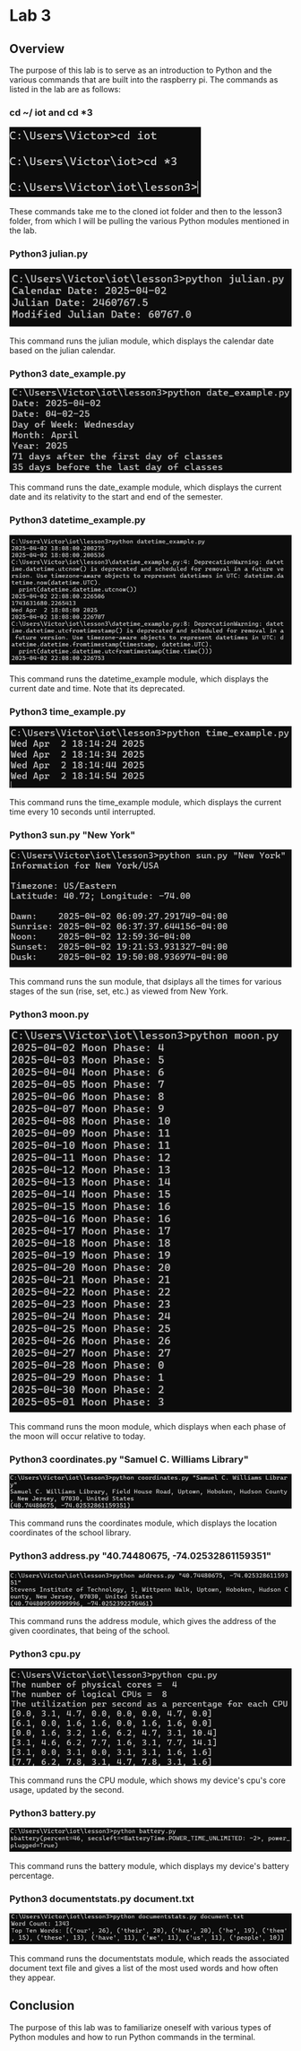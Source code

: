 # Lab 3
## Overview

The purpose of this lab is to serve as an introduction to Python and the various commands that are built into the raspberry pi. The commands as listed in the lab are as follows:


### cd ~/ iot and cd *3
![cd](https://github.com/VictorAfonso1208/CPE-322/blob/main/Labs/Lab3/Images/cd%20iot.png)

These commands take me to the cloned iot folder and then to the lesson3 folder, from which I will be pulling the various Python modules mentioned in the lab.

### Python3 julian.py
![julian](https://github.com/VictorAfonso1208/CPE-322/blob/main/Labs/Lab3/Images/julian.png)

This command runs the julian module, which displays the calendar date based on the julian calendar.

### Python3 date_example.py
![date](https://github.com/VictorAfonso1208/CPE-322/blob/main/Labs/Lab3/Images/date.png)

This command runs the date_example module, which displays the current date and its relativity to the start and end of the semester.

### Python3 datetime_example.py
![datetime](https://github.com/VictorAfonso1208/CPE-322/blob/main/Labs/Lab3/Images/datetime.png)

This command runs the datetime_example module, which displays the current date and time. Note that its deprecated.

### Python3 time_example.py
![time](https://github.com/VictorAfonso1208/CPE-322/blob/main/Labs/Lab3/Images/time.png)

This command runs the time_example module, which displays the current time every 10 seconds until interrupted.

### Python3 sun.py "New York"
![sun](https://github.com/VictorAfonso1208/CPE-322/blob/main/Labs/Lab3/Images/sun.png)

This command runs the sun module, that dsiplays all the times for various stages of the sun (rise, set, etc.) as viewed from New York.

### Python3 moon.py
![moon](https://github.com/VictorAfonso1208/CPE-322/blob/main/Labs/Lab3/Images/moon.png)

This command runs the moon module, which displays when each phase of the moon will occur relative to today.

### Python3 coordinates.py "Samuel C. Williams Library"
![coord](https://github.com/VictorAfonso1208/CPE-322/blob/main/Labs/Lab3/Images/coords.png)

This command runs the coordinates module, which displays the location coordinates of the school library.

### Python3 address.py "40.74480675, -74.02532861159351"
![address](https://github.com/VictorAfonso1208/CPE-322/blob/main/Labs/Lab3/Images/address.png)

This command runs the address module, which gives the address of the given coordinates, that being of the school.

### Python3 cpu.py
![cpu](https://github.com/VictorAfonso1208/CPE-322/blob/main/Labs/Lab3/Images/cpu.png)

This command runs the CPU module, which shows my device's cpu's core usage, updated by the second.

### Python3 battery.py
![battery](https://github.com/VictorAfonso1208/CPE-322/blob/main/Labs/Lab3/Images/battery.png)

This command runs the battery module, which displays my device's battery percentage.

### Python3 documentstats.py document.txt
![document](https://github.com/VictorAfonso1208/CPE-322/blob/main/Labs/Lab3/Images/document.png)

This command runs the documentstats module, which reads the associated document text file and gives a list of the most used words and how often they appear.

## Conclusion

The purpose of this lab was to familiarize oneself with various types of Python modules and how to run Python commands in the terminal.
